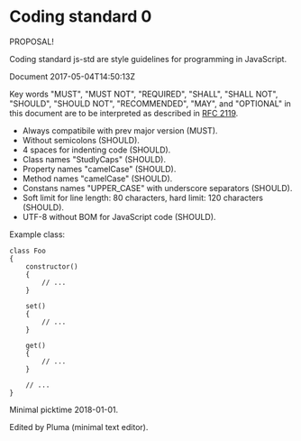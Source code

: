 Coding standard 0
=================

PROPOSAL!

Coding standard js-std are style guidelines for programming in JavaScript.

Document 2017-05-04T14:50:13Z

Key words "MUST", "MUST NOT", "REQUIRED", "SHALL", "SHALL NOT",
"SHOULD", "SHOULD NOT", "RECOMMENDED",  "MAY", and "OPTIONAL"
in this document are to be interpreted as described in [RFC 2119][RFC 2119].

[RFC 2119]: http://www.ietf.org/rfc/rfc2119.txt

- Always compatibile with prev major version (MUST).
- Without semicolons (SHOULD).
- 4 spaces for indenting code (SHOULD).
- Class names "StudlyCaps" (SHOULD).
- Property names "camelCase" (SHOULD).
- Method names "camelCase" (SHOULD).
- Constans names "UPPER_CASE" with underscore separators (SHOULD).
- Soft limit for line length: 80 characters, hard limit: 120 characters (SHOULD).
- UTF-8 without BOM for JavaScript code (SHOULD).

Example class:

    class Foo
    {
        constructor()
        {
            // ...
        }

        set()
        {
            // ...
        }

        get()
        {
            // ...
        }

        // ...
    }

Minimal picktime 2018-01-01.

Edited by Pluma (minimal text editor).

